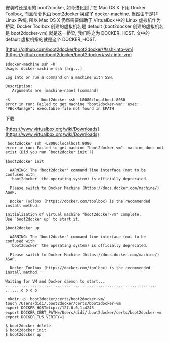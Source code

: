安装时还是用的 boot2docker, 如今进化到了在 Mac OS X 下用 Docker Toolbox, 而且命令也由 boot2docker 换成了 docker-machine. 当然由于是非 Linux 系统, 所以 Mac OS X 仍然需要借助于 VirtualBox 中的 Linux 虚拟机作为桥梁, Docker Toolbox 创建的虚拟机名是 default \(boot2docker 创建的虚拟机名是 boot2docker-vm\) 就是这一桥梁, 我们称之为 DOCKER\_HOST. 文中的 default 虚拟机指的就是这个 DOCKER\_HOST.

[https://github.com/boot2docker/boot2docker\#ssh-into-vm](https://github.com/boot2docker/boot2docker#ssh-into-vm)

```
$docker-machine ssh -h
Usage: docker-machine ssh [arg...]

Log into or run a command on a machine with SSH.

Description:
   Arguments are [machine-name] [command]
```

```
~$              boot2docker ssh -L8080:localhost:8080
error in run: Failed to get machine "boot2docker-vm": exec: "VBoxManage": executable file not found in $PATH
```

下载

[https://www.virtualbox.org/wiki/Downloads](https://www.virtualbox.org/wiki/Downloads)

     boot2docker ssh -L8080:localhost:8080
    error in run: Failed to get machine "boot2docker-vm": machine does not exist (Did you run `boot2docker init`?)

    $boot2docker init

      WARNING: The 'boot2docker' command line interface (not to be confused with
      'boot2docker' the operating system) is officially deprecated.

      Please switch to Docker Machine (https://docs.docker.com/machine/) ASAP.

      Docker Toolbox (https://docker.com/toolbox) is the recommended install method.

    Initialization of virtual machine "boot2docker-vm" complete.
    Use `boot2docker up` to start it.

```
$boot2docker up

  WARNING: The 'boot2docker' command line interface (not to be confused with
  'boot2docker' the operating system) is officially deprecated.

  Please switch to Docker Machine (https://docs.docker.com/machine/) ASAP.

  Docker Toolbox (https://docker.com/toolbox) is the recommended install method.

Waiting for VM and Docker daemon to start...
................................................................... .......o o o o
```

```
 mkdir -p .boot2docker/certs/boot2docker-vm/
touch /Users/didi/.boot2docker/certs/boot2docker-vm
export DOCKER_HOST=tcp://127.0.0.1:4243
export DOCKER_CERT_PATH=/Users/didi/.boot2docker/certs/boot2docker-vm
export DOCKER_TLS_VERIFY=1
```

```
$ boot2docker delete
$ boot2docker init
$ boot2docker up
```



